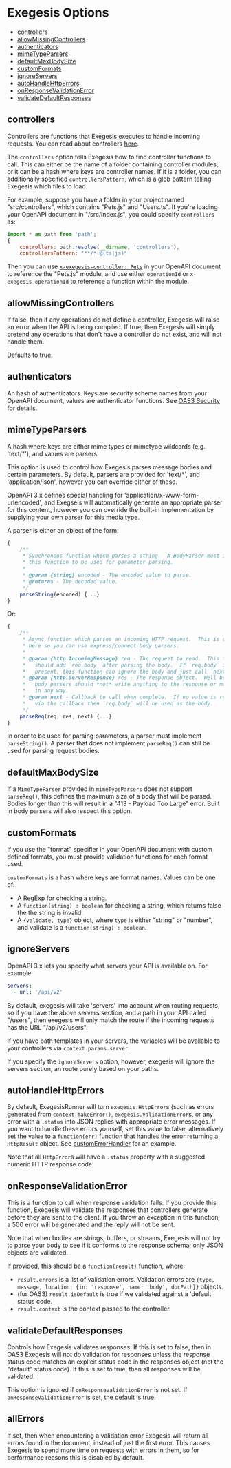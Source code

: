 # Exegesis Options

<!-- markdownlint-disable MD007 -->
<!-- TOC depthFrom:2 -->

- [controllers](#controllers)
- [allowMissingControllers](#allowmissingcontrollers)
- [authenticators](#authenticators)
- [mimeTypeParsers](#mimetypeparsers)
- [defaultMaxBodySize](#defaultmaxbodysize)
- [customFormats](#customformats)
- [ignoreServers](#ignoreservers)
- [autoHandleHttpErrors](#autohandlehttperrors)
- [onResponseValidationError](#onresponsevalidationerror)
- [validateDefaultResponses](#validatedefaultresponses)

<!-- /TOC -->
<!-- markdownlint-enable MD007 -->

## controllers

Controllers are functions that Exegesis executes to handle incoming requests.
You can read about controllers
[here](https://github.com/exegesis-js/exegesis/blob/master/docs/Exegesis%20Controllers.md).

The `controllers` option tells Exegesis how to find controller functions to
call.  This can either be the name of a folder containing controller modules,
or it can be a hash where keys are controller names.  If it is a folder,
you can additionally specified `controllersPattern`, which is a glob pattern
telling Exegesis which files to load.

For example, suppose you have a folder in your project named "src/controllers",
which contains "Pets.js" and "Users.ts".  If you're loading your OpenAPI
document in "/src/index.js", you could specify `controllers`
as:

```js
import * as path from 'path';
{
    controllers: path.resolve(__dirname, 'controllers'),
    controllersPattern: "**/*.@(ts|js)"
```

Then you can use [`x-exegesis-controller: Pets`](https://github.com/exegesis-js/exegesis/blob/master/docs/OAS3%20Specification%20Extensions.md)
in your OpenAPI document to reference the "Pets.js" module, and use either
`operationId` or `x-exegesis-operationId` to reference a function within the
module.

## allowMissingControllers

If false, then if any operations do not define a controller, Exegesis will raise
an error when the API is being compiled.  If true, then Exegesis will simply
pretend any operations that don't have a controller do not exist, and will not
handle them.

Defaults to true.

## authenticators

An hash of authenticators.  Keys are security scheme names from your
OpenAPI document, values are authenticator functions.  See [OAS3 Security](https://github.com/exegesis-js/exegesis/blob/master/docs/OAS3%20Security.md)
for details.

## mimeTypeParsers

A hash where keys are either mime types or mimetype wildcards (e.g. 'text/*'),
and values are parsers.

This option is used to control how Exegesis parses message bodies and certain
parameters.  By default, parsers are provided for 'text/*', and
'application/json', however you can override either of these.

OpenAPI 3.x defines special handling for 'application/x-www-form-urlencoded',
and Exegseis will automatically generate an appropriate parser for this content,
however you can override the built-in implementation by supplying your own
parser for this media type.

A parser is either an object of the form:

```js
{
    /**
     * Synchronous function which parses a string.  A BodyParser must implement
     * this function to be used for parameter parsing.
     *
     * @param {string} encoded - The encoded value to parse.
     * @returns - The decoded value.
     */
    parseString(encoded) {...}
}
```

Or:

```js
{
    /**
     * Async function which parses an incoming HTTP request.  This is essentially
     * here so you can use express/connect body parsers.
     *
     * @param {http.IncomingMessage} req - The request to read.  This function
     *   should add `req.body` after parsing the body.  If `req.body` is already
     *   present, this function can ignore the body and just call `next()`.
     * @param {http.ServerResponse} res - The response object.  Well behaved
     *   body parsers should *not* write anything to the response or modify it
     *   in any way.
     * @param next - Callback to call when complete.  If no value is returned
     *   via the callback then `req.body` will be used as the body.
     */
    parseReq(req, res, next) {...}
}
```

In order to be used for parsing parameters, a parser must implement
`parseString()`.  A parser that does not implement `parseReq()` can
still be used for parsing request bodies.

## defaultMaxBodySize

If a `MimeTypeParser` provided in `mimeTypeParsers` does not support
`parseReq()`, this defines the maximum size of a body that will be parsed.
Bodies longer than this will result in a "413 - Payload Too Large" error.
Built in body parsers will also respect this option.

## customFormats

If you use the "format" specifier in your OpenAPI document with custom defined
formats, you must provide validation functions for each format used.

`customFormats` is a hash where keys are format names.  Values can be one of:

- A RegExp for checking a string.
- A `function(string) : boolean` for checking a string, which returns
  false the the string is invalid.
- A `{validate, type}` object, where `type` is either "string" or "number",
  and validate is a `function(string) : boolean`.

## ignoreServers

OpenAPI 3.x lets you specify what servers your API is available on.  For example:

```yaml
servers:
  - url: '/api/v2'
```

By default, exegesis will take 'servers' into account when routing requests,
so if you have the above servers section, and a path in your API called
"/users", then exegesis will only match the route if the incoming requests has
the URL "/api/v2/users".

If you have path templates in your servers, the variables will be available to
your controllers via `context.params.server`.

If you specify the `ignoreServers` option, however, exegesis will ignore the
servers section, an route purely based on your paths.

## autoHandleHttpErrors

By default, ExegesisRunner will turn `exegesis.HttpError`s (such as errors
generated from `context.makeError()`, `exegesis.ValidationError`s, or any error
with a `.status` into JSON replies with appropriate error messages.  If you want
to handle these errors yourself, set this value to false, alternatively set the value
to a `function(err)` function that handles the error returning a `HttpResult` object.
See [customErrorHandler](../test/integration/customErrorHandler.ts) for an example.

Note that all `HttpError`s will have a `.status` property with a suggested
numeric HTTP response code.

## onResponseValidationError

This is a function to call when response validation fails.  If you provide this
function, Exegesis will validate the responses that controllers generate before
they are sent to the client.  If you throw an exception in this function,  a
500 error will be generated and the reply will not be sent.

Note that when bodies are strings, buffers, or streams, Exegesis will not try
to parse your body to see if it conforms to the response schema; only JSON
objects are validated.

If provided, this should be a `function(result)` function, where:

- `result.errors` is a list of validation errors.  Validation errors
  are `{type, message, location: {in: 'response', name: 'body', docPath}}` objects.
- (for OAS3) `result.isDefault` is true if we validated against a 'default' status code.
- `result.context` is the context passed to the controller.

## validateDefaultResponses

Controls how Exegesis validates responses.  If this is set to false, then in
OAS3 Exegesis will not do validation for responses unless the response status
code matches an explicit status code in the responses object (not the "default"
status code).  If this is set to true, then all responses will be validated.

This option is ignored if `onResponseValidationError` is not set.  If
`onResponseValidationError` is set, the default is true.

## allErrors

If set, then when encountering a validation error Exegesis will return
all errors found in the document, instead of just the first error.  This
causes Exegesis to spend more time on requests with errors in them, so
for performance reasons this is disabled by default.